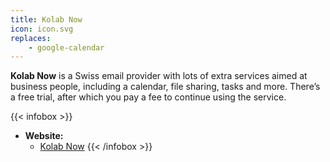 ```yaml
---
title: Kolab Now
icon: icon.svg
replaces:
    - google-calendar
---
```


**Kolab Now** is a Swiss email provider with lots of extra services aimed at business people, including a calendar, file sharing, tasks and more. There’s a free trial, after which you pay a fee to continue using the service.

{{< infobox >}}
- **Website:**
    - [Kolab Now](https://kolabnow.com/)
{{< /infobox >}}
